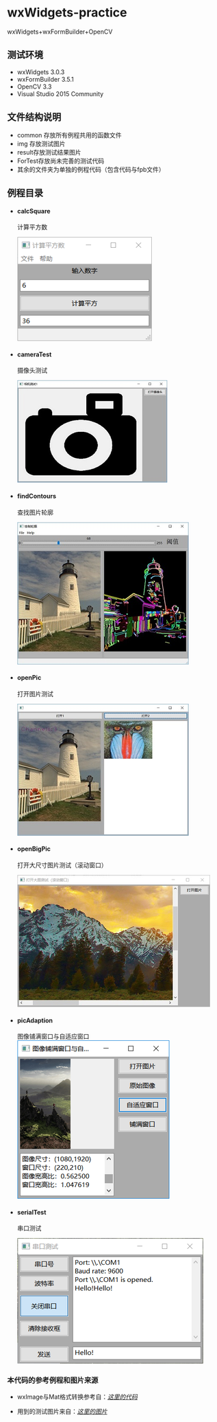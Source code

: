 # wxWidgets-practice
wxWidgets+wxFormBuilder+OpenCV

## 测试环境
* wxWidgets 3.0.3
* wxFormBuilder 3.5.1
* OpenCV 3.3
* Visual Studio 2015 Community

## 文件结构说明
* common 存放所有例程共用的函数文件
* img 存放测试图片
* result存放测试结果图片
* ForTest存放尚未完善的测试代码
* 其余的文件夹为单独的例程代码（包含代码与fpb文件）

## 例程目录

* #### calcSquare
  计算平方数

  ![](https://github.com/xxpcb/wxWidgets-practice/blob/master/result/calcSquare.png)

* #### cameraTest
  摄像头测试

  ![](https://github.com/xxpcb/wxWidgets-practice/blob/master/result/cameraTest.jpg)


* #### findContours
  查找图片轮廓

  ![](https://github.com/xxpcb/wxWidgets-practice/blob/master/result/findContours.jpg)

* #### openPic
  打开图片测试

  ![](https://github.com/xxpcb/wxWidgets-practice/blob/master/result/openPic.jpg)
  
* #### openBigPic
  打开大尺寸图片测试（滚动窗口）

  ![](https://github.com/xxpcb/wxWidgets-practice/blob/master/result/openBigPic.jpg)
  
* #### picAdaption
  图像铺满窗口与自适应窗口
  ![](https://github.com/xxpcb/wxWidgets-practice/blob/master/result/picAdaption.png)
  
* #### serialTest
  串口测试

  ![](https://github.com/xxpcb/wxWidgets-practice/blob/master/result/serialTest.png)

### 本代码的参考例程和图片来源
* wxImage与Mat格式转换参考自：[*这里的代码*](https://github.com/yan9a/wxwidgets/blob/master/minimalcv/util.h)

* 用到的测试图片来自：[*这里的图片*](https://github.com/SSARCandy/Coherent-Line-Drawing/tree/master/data)
